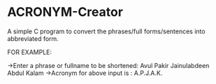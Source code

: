 # ACRONYM-Creator
A simple C program to convert the phrases/full forms/sentences into abbreviated form.

FOR EXAMPLE:

->Enter a phrase or fullname to be shortened: Avul Pakir Jainulabdeen Abdul Kalam
->Acronym for above input is : A.P.J.A.K.
